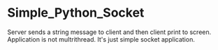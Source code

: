 # Simple_Python_Socket

Server sends a string message to client and then client print to screen.
Application is not multrithread. It's just simple socket application.
